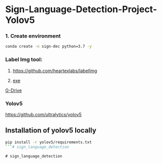 # Sign-Language-Detection-Project-Yolov5


### 1. Create environment

```bash
conda create -n sign-dec python=3.7 -y

```

### Label Img tool:

1. https://github.com/heartexlabs/labelImg

2. [exe](https://github.com/entbappy/Sign-Language-Generation-From-Video-using-YOLOV5/raw/master/Annotation%20Tool/labelImg.exe)

[G-Drive](https://drive.google.com/drive/folders/18AIDI4pOAcYC-zSCPpYvRxWaydjOqS1W?usp=sharing)


### Yolov5

https://github.com/ultralytics/yolov5


## Installation of yolov5 locally

```bash
pip install -r yolov5/requirements.txt
```#   s i g n _ l a n g u a g e _ d e t e c t i o n  
 #   s i g n _ l a n g u a g e _ d e t e c t i o n  
 